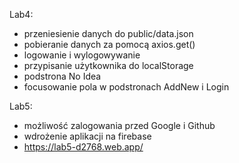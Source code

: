 Lab4:
  * przeniesienie danych do public/data.json
  * pobieranie danych za pomocą axios.get()
  * logowanie i wylogowywanie
  * przypisanie użytkownika do localStorage
  * podstrona No Idea
  * focusowanie pola w podstronach AddNew i Login

Lab5:
  * możliwość zalogowania przed Google i Github
  * wdrożenie aplikacji na firebase
  * https://lab5-d2768.web.app/
